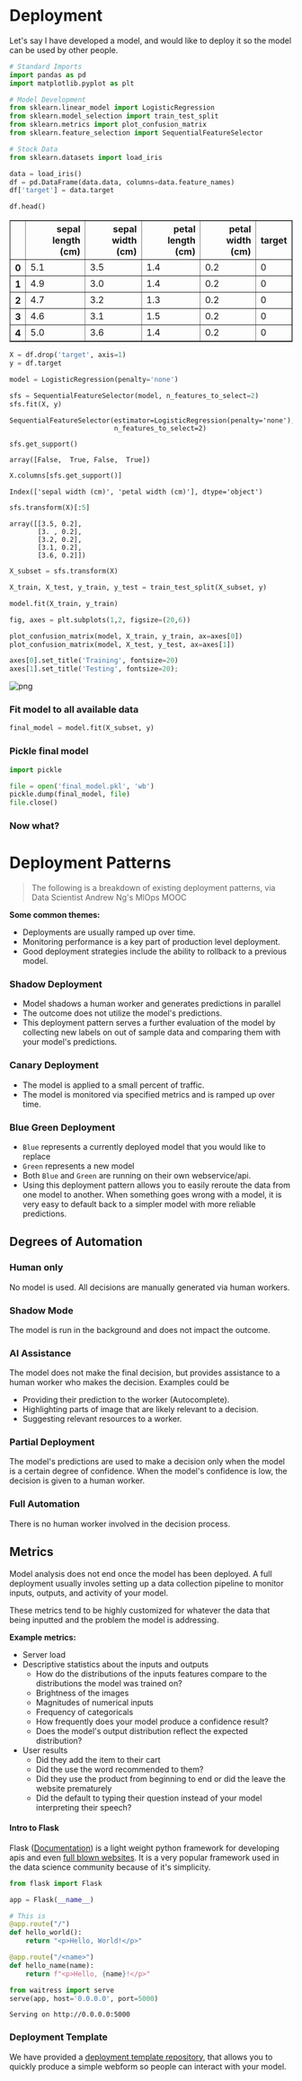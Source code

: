 # Deployment

Let's say I have developed a model, and would like to deploy it so the model can be used by other people. 


```python
# Standard Imports
import pandas as pd
import matplotlib.pyplot as plt

# Model Development
from sklearn.linear_model import LogisticRegression
from sklearn.model_selection import train_test_split
from sklearn.metrics import plot_confusion_matrix
from sklearn.feature_selection import SequentialFeatureSelector

# Stock Data
from sklearn.datasets import load_iris
```


```python
data = load_iris()
df = pd.DataFrame(data.data, columns=data.feature_names)
df['target'] = data.target

df.head()
```




<div>
<style scoped>
    .dataframe tbody tr th:only-of-type {
        vertical-align: middle;
    }

    .dataframe tbody tr th {
        vertical-align: top;
    }

    .dataframe thead th {
        text-align: right;
    }
</style>
<table border="1" class="dataframe">
  <thead>
    <tr style="text-align: right;">
      <th></th>
      <th>sepal length (cm)</th>
      <th>sepal width (cm)</th>
      <th>petal length (cm)</th>
      <th>petal width (cm)</th>
      <th>target</th>
    </tr>
  </thead>
  <tbody>
    <tr>
      <th>0</th>
      <td>5.1</td>
      <td>3.5</td>
      <td>1.4</td>
      <td>0.2</td>
      <td>0</td>
    </tr>
    <tr>
      <th>1</th>
      <td>4.9</td>
      <td>3.0</td>
      <td>1.4</td>
      <td>0.2</td>
      <td>0</td>
    </tr>
    <tr>
      <th>2</th>
      <td>4.7</td>
      <td>3.2</td>
      <td>1.3</td>
      <td>0.2</td>
      <td>0</td>
    </tr>
    <tr>
      <th>3</th>
      <td>4.6</td>
      <td>3.1</td>
      <td>1.5</td>
      <td>0.2</td>
      <td>0</td>
    </tr>
    <tr>
      <th>4</th>
      <td>5.0</td>
      <td>3.6</td>
      <td>1.4</td>
      <td>0.2</td>
      <td>0</td>
    </tr>
  </tbody>
</table>
</div>




```python
X = df.drop('target', axis=1)
y = df.target
```


```python
model = LogisticRegression(penalty='none')

sfs = SequentialFeatureSelector(model, n_features_to_select=2)
sfs.fit(X, y)
```




    SequentialFeatureSelector(estimator=LogisticRegression(penalty='none'),
                              n_features_to_select=2)




```python
sfs.get_support()
```




    array([False,  True, False,  True])




```python
X.columns[sfs.get_support()]
```




    Index(['sepal width (cm)', 'petal width (cm)'], dtype='object')




```python
sfs.transform(X)[:5]
```




    array([[3.5, 0.2],
           [3. , 0.2],
           [3.2, 0.2],
           [3.1, 0.2],
           [3.6, 0.2]])




```python
X_subset = sfs.transform(X)

X_train, X_test, y_train, y_test = train_test_split(X_subset, y)

model.fit(X_train, y_train)

fig, axes = plt.subplots(1,2, figsize=(20,6))

plot_confusion_matrix(model, X_train, y_train, ax=axes[0])
plot_confusion_matrix(model, X_test, y_test, ax=axes[1])

axes[0].set_title('Training', fontsize=20)
axes[1].set_title('Testing', fontsize=20);
```


![png](README_files/README_9_0.png)


### Fit model to all available data


```python
final_model = model.fit(X_subset, y)
```

### Pickle final model


```python
import pickle

file = open('final_model.pkl', 'wb')
pickle.dump(final_model, file)
file.close()
```

### Now what?

# Deployment Patterns

> The following is a breakdown of existing deployment patterns, via Data Scientist Andrew Ng's MlOps MOOC

**Some common themes:**
- Deployments are usually ramped up over time.
- Monitoring performance is a key part of production level deployment.
- Good deployment strategies include the ability to rollback to a previous model.


### Shadow Deployment

- Model shadows a human worker and generates predictions in parallel
- The outcome does not utilize the model's predictions.
- This deployment pattern serves a further evaluation of the model by collecting new labels on out of sample data and comparing them with your model's predictions. 

###  Canary Deployment

- The model is applied to a small percent of traffic.
- The model is monitored via specified metrics and is ramped up over time. 


### Blue Green Deployment

- `Blue` represents a currently deployed model that you would like to replace
- `Green` represents a new model
- Both `Blue` and `Green` are running on their own webservice/api.
- Using this deployment pattern allows you to easily reroute the data from one model to another. When something goes wrong with a model, it is very easy to default back to a simpler model with more reliable predictions. 

## Degrees of Automation

### Human only

No model is used. All decisions are manually generated via human workers. 

### Shadow Mode

The model is run in the background and does not impact the outcome.

### AI Assistance

The model does not make the final decision, but provides assistance to a human worker who makes the decision. Examples could be 
- Providing their prediction to the worker (Autocomplete).
- Highlighting parts of image that are likely relevant to a decision.
- Suggesting relevant resources to a worker. 

### Partial Deployment

The model's predictions are used to make a decision only when the model is a certain degree of confidence. When the model's confidence is low, the decision is given to a human worker. 


### Full Automation

There is no human worker involved in the decision process.

## Metrics

Model analysis does not end once the model has been deployed. A full deployment usually involes setting up a data collection pipeline to monitor inputs, outputs, and activity of your model.

These metrics tend to be highly customized for whatever the data that being inputted and the problem the model is addressing. 

**Example metrics:**

- Server load
- Descriptive statistics about the inputs and outputs
    - How do the distributions of the inputs features compare to the distributions the model was trained on?
    - Brightness of the images
    - Magnitudes of numerical inputs
    - Frequency of categoricals
    - How frequently does your model produce a confidence result?
    - Does the model's output distribution reflect the expected distribution?
- User results
    - Did they add the item to their cart
    - Did the use the word recommended to them?
    - Did they use the product from beginning to end or did the leave the website prematurely
    - Did the default to typing their question instead of your model interpreting their speech?
    
 

#### Intro to Flask

Flask ([Documentation](https://flask.palletsprojects.com/en/2.0.x/)) is a light weight python framework for developing apis and even [full blown websites](https://blog.miguelgrinberg.com/post/the-flask-mega-tutorial-part-i-hello-world). It is a very popular framework used in the data science community because of it's simplicity. 





```python
from flask import Flask

app = Flask(__name__)

# This is
@app.route("/")
def hello_world():
    return "<p>Hello, World!</p>"

@app.route("/<name>")
def hello_name(name):
    return f"<p>Hello, {name}!</p>"

from waitress import serve
serve(app, host='0.0.0.0', port=5000)
```

    Serving on http://0.0.0.0:5000


### Deployment Template

We have provided a [deployment template repository](https://github.com/learn-co-students/flask-model-deployment), that allows you to quickly produce a simple webform so people can interact with your model. 

